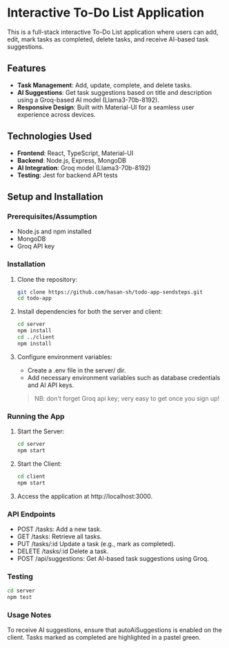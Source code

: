 # Interactive To-Do List Application

This is a full-stack interactive To-Do List application where users can add, edit, mark tasks as completed, delete tasks, and receive AI-based task suggestions.

## Features

- **Task Management**: Add, update, complete, and delete tasks.
- **AI Suggestions**: Get task suggestions based on title and description using a Groq-based AI model (Llama3-70b-8192).
- **Responsive Design**: Built with Material-UI for a seamless user experience across devices.

## Technologies Used

- **Frontend**: React, TypeScript, Material-UI
- **Backend**: Node.js, Express, MongoDB
- **AI Integration**: Groq model (Llama3-70b-8192)
- **Testing**: Jest for backend API tests

## Setup and Installation

### Prerequisites/Assumption
- Node.js and npm installed
- MongoDB
- Groq API key

### Installation

1. Clone the repository:
   ```bash
   git clone https://github.com/hasan-sh/todo-app-sendsteps.git
   cd todo-app
   ```
2. Install dependencies for both the server and client:
    ```bash
    cd server
    npm install
    cd ../client
    npm install
    ```
3. Configure environment variables:

    - Create a .env file in the server/ dir.
    - Add necessary environment variables such as database credentials and AI API keys.

    > NB: don't forget Groq api key; very easy to get once you sign up!

### Running the App
1. Start the Server:
    ```bash
    cd server
    npm start
    ```

2. Start the Client:
    ```bash
    cd client
    npm start
    ```
3. Access the application at http://localhost:3000.

### API Endpoints
- POST /tasks: Add a new task.
- GET /tasks: Retrieve all tasks.
- PUT /tasks/:id Update a task (e.g., mark as completed).
- DELETE /tasks/:id Delete a task.
- POST /api/suggestions: Get AI-based task suggestions using Groq.

### Testing

```bash
cd server
npm test
```


### Usage Notes

To receive AI suggestions, ensure that autoAiSuggestions is enabled on the client.
Tasks marked as completed are highlighted in a pastel green.

